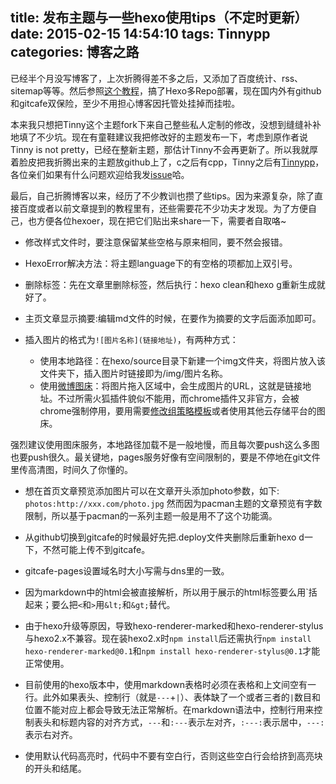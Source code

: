 title: 发布主题与一些hexo使用tips（不定时更新）
date: 2015-02-15 14:54:10
tags: Tinnypp
categories: 博客之路
---
已经半个月没写博客了，上次折腾得差不多之后，又添加了百度统计、rss、sitemap等等。然后参照[这个教程](http://blog.yuanbin.me/posts/2014/05/multi-deployment-with-hexo.html)，搞了Hexo多Repo部署，现在国内外有github和gitcafe双保险，至少不用担心博客因托管处挂掉而挂啦。

本来我只想把Tinny这个主题fork下来自己整些私人定制的修改，没想到缝缝补补地填了不少坑。现在有童鞋建议我把修改好的主题发布一下，考虑到原作者说Tinny is not pretty，已经在整新主题，那估计Tinny不会再更新了。所以我就厚着脸皮把我折腾出来的主题放github上了，c之后有cpp，Tinny之后有[Tinnypp](https://github.com/levonlin/Tinnypp)，各位亲们如果有什么问题欢迎给我发[issue](https://github.com/levonlin/Tinnypp/issues)哈。

最后，自己折腾博客以来，经历了不少教训也攒了些tips。因为来源复杂，除了直接百度或者以前文章提到的教程里有，还些需要花不少功夫才发现。为了方便自己，也方便各位hexoer，现在把它们贴出来share一下，需要者自取咯~

* 修改样式文件时，要注意保留某些空格与原来相同，要不然会报错。

* HexoError解决方法：将主题language下的有空格的项都加上双引号。

* 删除标签：先在文章里删除标签，然后执行：hexo clean和hexo g重新生成就好了。

* 主页文章显示摘要:编辑md文件的时候，在要作为摘要的文字后面添加<!--more-->即可。

* 插入图片的格式为`![图片名称](链接地址)`，有两种方式：
    - 使用本地路径：在hexo/source目录下新建一个img文件夹，将图片放入该文件夹下，插入图片时链接即为/img/图片名称。  
    - 使用[微博图床](http://weibotuchuang.sinaapp.com/)：将图片拖入区域中，会生成图片的URL，这就是链接地址。不过所需火狐插件貌似不能用，而chrome插件又非官方，会被chrome强制停用，要用需要[修改组策略模板](http://tieba.baidu.com/p/3091171066)或者使用其他云存储平台的图床。

强烈建议使用图床服务，本地路径加载不是一般地慢，而且每次要push这么多图也要push很久。最关键地，pages服务好像有空间限制的，要是不停地在git文件里传高清图，时间久了你懂的。

* 想在首页文章预览添加图片可以在文章开头添加photo参数，如下:
`photos:http://xxx.com/photo.jpg`
然而因为pacman主题的文章预览有字数限制，所以基于pacman的一系列主题一般是用不了这个功能滴。

* 从github切换到gitcafe的时候最好先把.deploy文件夹删除后重新hexo d一下，不然可能上传不到gitcafe。

* gitcafe-pages设置域名时大小写需与dns里的一致。

* 因为markdown中的html会被直接解析，所以用于展示的html标签要么用\`括起来；要么把`<`和`>`用`&lt;`和`&gt;`替代。

* 由于hexo升级等原因，导致hexo-renderer-marked和hexo-renderer-stylus与hexo2.x不兼容。现在装hexo2.x时`npm install`后还需执行`npm install hexo-renderer-marked@0.1`和`npm install hexo-renderer-stylus@0.1`才能正常使用。

* 目前使用的hexo版本中，使用markdown表格时必须在表格和上文间空有一行。此外如果表头、控制行（就是`---`+`|`）、表体缺了一个或者三者的`|`数目和位置不能对应上都会导致无法正常解析。在markdown语法中，控制行用来控制表头和标题内容的对齐方式，`---`和`:---`表示左对齐，`:---:`表示居中，`---:`表示右对齐。

* 使用默认代码高亮时，代码中不要有空白行，否则这些空白行会给挤到高亮块的开头和结尾。


